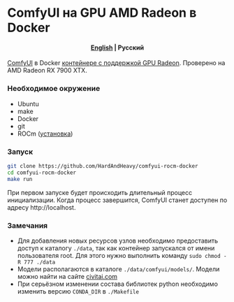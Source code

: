 # ComfyUI на GPU AMD Radeon в Docker

<h4 align="center">
    <p>
        <a href="https://github.com/HardAndHeavy/comfyui-rocm-docker">English</a> |
        <b>Русский</b>
    </p>
</h4>

[ComfyUI](https://github.com/comfyanonymous/ComfyUI) в Docker [контейнере с поддержкой GPU Radeon](https://hub.docker.com/repository/docker/hardandheavy/comfyui-rocm/general). Проверено на AMD Radeon RX 7900 XTX.

### Необходимое окружение
- Ubuntu
- make
- Docker
- git
- ROCm ([установка](https://github.com/HardAndHeavy/transformers-rocm-docker?tab=readme-ov-file#install-rocm))

### Запуск
```bash
git clone https://github.com/HardAndHeavy/comfyui-rocm-docker
cd comfyui-rocm-docker
make run
```

При первом запуске будет происходить длительный процесс инициализации. Когда процесс завершится, ComfyUI станет доступен по адресу http://localhost.

### Замечания
- Для добавления новых ресурсов узлов необходимо предоставить доступ к каталогу `./data`, так как контейнер запускался от имени пользователя root. Для этого нужно выполнить команду `sudo chmod -R 777 ./data`
- Модели располагаются в каталоге `./data/comfyui/models/`. Модели можно найти на сайте [civitai.com](https://civitai.com/)
- При серьёзном изменении состава библиотек python необходимо изменить версию `CONDA_DIR` в `./Makefile`
